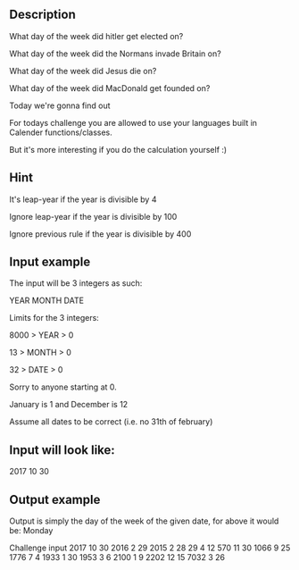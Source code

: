 ## Description
What day of the week did hitler get elected on?

What day of the week did the Normans invade Britain on?

What day of the week did Jesus die on?

What day of the week did MacDonald get founded on?

Today we're gonna find out

For todays challenge you are allowed to use your languages built in Calender functions/classes.

But it's more interesting if you do the calculation yourself :)

## Hint
It's leap-year if the year is divisible by 4

Ignore leap-year if the year is divisible by 100

Ignore previous rule if the year is divisible by 400

## Input example
The input will be 3 integers as such:

YEAR MONTH DATE

Limits for the 3 integers:

8000 > YEAR > 0

13 > MONTH > 0

32 > DATE > 0

Sorry to anyone starting at 0.

January is 1 and December is 12

Assume all dates to be correct (i.e. no 31th of february)

## Input will look like:

2017 10 30
## Output example
Output is simply the day of the week of the given date, for above it would be: Monday

Challenge input
2017 10 30
2016 2 29
2015 2 28
29 4 12
570 11 30
1066 9 25
1776 7 4
1933 1 30
1953 3 6
2100 1 9
2202 12 15
7032 3 26
